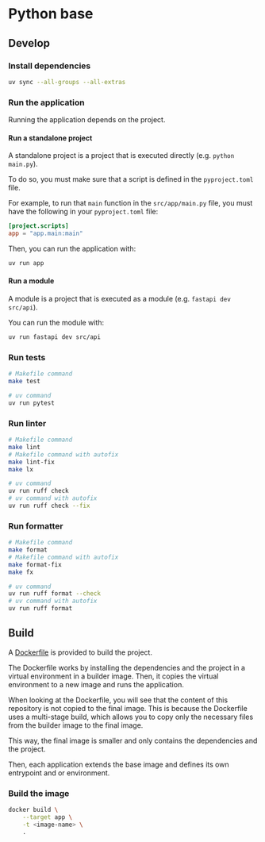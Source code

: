 # Python base

## Develop

### Install dependencies

```bash
uv sync --all-groups --all-extras
```

### Run the application

Running the application depends on the project.

#### Run a standalone project

A standalone project is a project that is executed directly (e.g. `python main.py`).

To do so, you must make sure that a script is defined in the `pyproject.toml` file.

For example, to run that `main` function in the `src/app/main.py` file, you must have the following in your `pyproject.toml` file:

```toml
[project.scripts]
app = "app.main:main"
```

Then, you can run the application with:

```bash
uv run app
```

#### Run a module

A module is a project that is executed as a module (e.g. `fastapi dev src/api`).

You can run the module with:

```bash
uv run fastapi dev src/api
```

### Run tests

```bash
# Makefile command
make test

# uv command
uv run pytest
```

### Run linter

```bash
# Makefile command
make lint
# Makefile command with autofix
make lint-fix
make lx

# uv command
uv run ruff check
# uv command with autofix
uv run ruff check --fix
```

### Run formatter

```bash
# Makefile command
make format
# Makefile command with autofix
make format-fix
make fx

# uv command
uv run ruff format --check
# uv command with autofix
uv run ruff format
```

## Build

A [Dockerfile](./Dockerfile) is provided to build the project.

The Dockerfile works by installing the dependencies and the project in a virtual environment in a builder image. Then, it copies the virtual environment to a new image and runs the application.

When looking at the Dockerfile, you will see that the content of this repository is not copied to the final image. This is because the Dockerfile uses a multi-stage build, which allows you to copy only the necessary files from the builder image to the final image.

This way, the final image is smaller and only contains the dependencies and the project.

Then, each application extends the base image and defines its own entrypoint and or environment.

### Build the image

```bash
docker build \
    --target app \
    -t <image-name> \
    .
```
